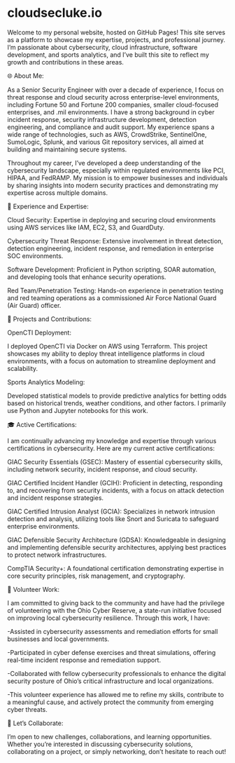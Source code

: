# cloudsecluke.io

Welcome to my personal website, hosted on GitHub Pages! This site serves as a platform to showcase my expertise, projects, and professional journey. I’m passionate about cybersecurity, cloud infrastructure, software development, and sports analytics, and I’ve built this site to reflect my growth and contributions in these areas.

🌐 About Me:

As a Senior Security Engineer with over a decade of experience, I focus on threat response and cloud security across enterprise-level environments, including Fortune 50 and Fortune 200 companies, smaller cloud-focused enterprises, and .mil environments. I have a strong background in cyber incident response, security infrastructure development, detection engineering, and compliance and audit support. My experience spans a wide range of technologies, such as AWS, CrowdStrike, SentinelOne, SumoLogic, Splunk, and various Git repository services, all aimed at building and maintaining secure systems.

Throughout my career, I’ve developed a deep understanding of the cybersecurity landscape, especially within regulated environments like PCI, HIPAA, and FedRAMP. My mission is to empower businesses and individuals by sharing insights into modern security practices and demonstrating my expertise across multiple domains.

💼 Experience and Expertise:

Cloud Security: Expertise in deploying and securing cloud environments using AWS services like IAM, EC2, S3, and GuardDuty.

Cybersecurity Threat Response: Extensive involvement in threat detection, detection engineering, incident response, and remediation in enterprise SOC environments.

Software Development: Proficient in Python scripting, SOAR automation, and developing tools that enhance security operations.

Red Team/Penetration Testing: Hands-on experience in penetration testing and red teaming operations as a commissioned Air Force National Guard (Air Guard) officer.

🚀 Projects and Contributions:

OpenCTI Deployment:

I deployed OpenCTI via Docker on AWS using Terraform. This project showcases my ability to deploy threat intelligence platforms in cloud environments, with a focus on automation to streamline deployment and scalability.

Sports Analytics Modeling:

Developed statistical models to provide predictive analytics for betting odds based on historical trends, weather conditions, and other factors. I primarily use Python and Jupyter notebooks for this work.

🎓 Active Certifications:

I am continually advancing my knowledge and expertise through various certifications in cybersecurity. Here are my current active certifications:

GIAC Security Essentials (GSEC): Mastery of essential cybersecurity skills, including network security, incident response, and cloud security.

GIAC Certified Incident Handler (GCIH): Proficient in detecting, responding to, and recovering from security incidents, with a focus on attack detection and incident response strategies.

GIAC Certified Intrusion Analyst (GCIA): Specializes in network intrusion detection and analysis, utilizing tools like Snort and Suricata to safeguard enterprise environments.

GIAC Defensible Security Architecture (GDSA): Knowledgeable in designing and implementing defensible security architectures, applying best practices to protect network infrastructures.

CompTIA Security+: A foundational certification demonstrating expertise in core security principles, risk management, and cryptography.

🌟 Volunteer Work:

I am committed to giving back to the community and have had the privilege of volunteering with the Ohio Cyber Reserve, a state-run initiative focused on improving local cybersecurity resilience. Through this work, I have:

-Assisted in cybersecurity assessments and remediation efforts for small businesses and local governments.

-Participated in cyber defense exercises and threat simulations, offering real-time incident response and remediation support.

-Collaborated with fellow cybersecurity professionals to enhance the digital security posture of Ohio’s critical infrastructure and local organizations.

-This volunteer experience has allowed me to refine my skills, contribute to a meaningful cause, and actively protect the community from emerging cyber threats.

🤝 Let’s Collaborate:

I’m open to new challenges, collaborations, and learning opportunities. Whether you’re interested in discussing cybersecurity solutions, collaborating on a project, or simply networking, don’t hesitate to reach out!




